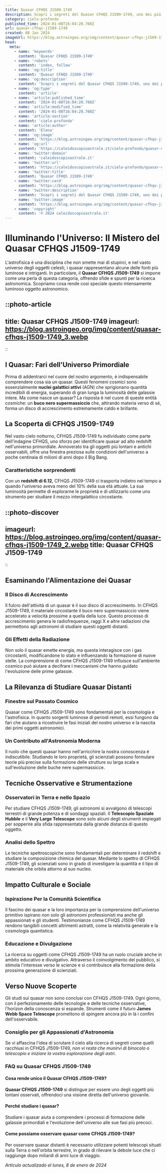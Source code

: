 ```yaml
---
title: Quasar CFHQS J1509-1749
description: Scopri i segreti del Quasar CFHQS J1509-1749, uno dei più luminosi delluniverso. Immersione nellastrofisica con dati e curiosità!
category: cielo-profondo
published_time: 2024-01-08T16:04:20.760Z
url: quasar-cfhqs-j1509-1749
created: 08 Jan 2024
imageUrl: https://blog.astroingeo.org/img/content/quasar-cfhqs-j1509-1749_3.webp
head:
  meta:
    - name: 'keywords'
      content: 'Quasar CFHQS J1509-1749'
    - name: 'robots'
      content: 'index, follow'
    - name: 'og:title'
      content: 'Quasar CFHQS J1509-1749'
    - name: 'og:description'
      content: 'Scopri i segreti del Quasar CFHQS J1509-1749, uno dei più luminosi delluniverso. Immersione nellastrofisica con dati e curiosità!'
    - name: 'og:type'
      content: 'article'
    - name: 'article:published_time'
      content: '2024-01-08T16:04:20.760Z'
    - name: 'article:modified_time'
      content: '2024-01-08T16:04:20.760Z'
    - name: 'article:section'
      content: 'cielo-profondo'
    - name: 'article:author'
      content: 'Elena'
    - name: 'og:image'
      content: 'https://blog.astroingeo.org/img/content/quasar-cfhqs-j1509-1749_3.webp'
    - name: 'og:url'
      content: 'https://caleidoscopioastrale.it/cielo-profondo/quasar-cfhqs-j1509-1749'
    - name: 'twitter:domain'
      content: 'caleidoscopioastrale.it'
    - name: 'twitter:url'
      content: 'https://caleidoscopioastrale.it/cielo-profondo/quasar-cfhqs-j1509-1749'
    - name: 'twitter:title'
      content: 'Quasar CFHQS J1509-1749'
    - name: 'twitter:card'
      content: 'https://blog.astroingeo.org/img/content/quasar-cfhqs-j1509-1749_3.webp'
    - name: 'twitter:description'
      content: 'Scopri i segreti del Quasar CFHQS J1509-1749, uno dei più luminosi delluniverso. Immersione nellastrofisica con dati e curiosità!'
    - name: 'twitter:image'
      content: 'https://blog.astroingeo.org/img/content/quasar-cfhqs-j1509-1749_3.webp'
    - name: 'copyright'
      content: '© 2024 caleidoscopioastrale.it'
---
```

# Illuminando l'Universo: Il Mistero del Quasar CFHQS J1509-1749

L'astrofisica è una disciplina che non smette mai di stupirci, e nel vasto universo degli oggetti celesti, i quasar rappresentano alcune delle fonti più luminose e intriganti. In particolare, il **Quasar CFHQS J1509-1749** si impone come una perla di questa categoria, offrendo sfide e spunti per la ricerca astronomica. Scopriamo cosa rende così speciale questo intensamente luminoso oggetto astronomico.

::photo-article
---
title: Quasar CFHQS J1509-1749
imageurl: https://blog.astroingeo.org/img/content/quasar-cfhqs-j1509-1749_3.webp
---
::

## I Quasar: Fari dell'Universo Primordiale
Prima di addentrarci nel cuore del nostro argomento, è indispensabile comprendere cosa sia un quasar. Questi fenomeni cosmici sono essenzialmente **nuclei galattici attivi** (AGN) che sprigionano quantità incredibili di energia, superando di gran lunga la luminosità delle galassie intere. 
Ma come nasce un quasar? La risposta è nel cuore di queste entità cosmiche: un **buco nero supermassiccio** che, attirando materia verso di sé, forma un disco di accrescimento estremamente caldo e brillante.

## La Scoperta di CFHQS J1509-1749
Nel vasto cielo notturno, CFHQS J1509-1749 fu individuato come parte dell'indagine CFHQS, uno sforzo per identificare quasar ad alto redshift nell'universo primordiale. Annoverato tra gli oggetti più lontani e antichi osservabili, offre una finestra preziosa sulle condizioni dell'universo a poche centinaia di milioni di anni dopo il Big Bang.

### Caratteristiche sorprendenti
Con un **redshift di 6.12**, CFHQS J1509-1749 ci trasporta indietro nel tempo a quando l'universo aveva meno del 10% della sua età attuale. La sua luminosità permette di esplorarne le proprietà e di utilizzarlo come uno strumento per studiare il mezzo intergalattico circostante.


::photo-discover
---
imageurl: https://blog.astroingeo.org/img/content/quasar-cfhqs-j1509-1749_2.webp
title: Quasar CFHQS J1509-1749
---
::

## Esaminando l'Alimentazione dei Quasar
### Il Disco di Accrescimento
Il fulcro dell'attività di un quasar è il suo disco di accrescimento. In CFHQS J1509-1749, il materiale circostante il buco nero supermassiccio viene accelerato a velocità prossime a quella della luce. Questo processo di accrescimento genera le radiofrequenze, raggi X e altre radiazioni che permettono agli astronomi di studiare questi oggetti distanti.

### Gli Effetti della Radiazione
Non solo il quasar emette energia, ma questa interagisce con i gas circostanti, modificandone lo stato e influenzando la formazione di nuove stelle. La comprensione di come CFHQS J1509-1749 influisce sull'ambiente cosmico può aiutare a decifrare i meccanismi che hanno guidato l'evoluzione delle prime galassie.

## La Rilevanza di Studiare Quasar Distanti
### Finestre sul Passato Cosmico
Quasar come CFHQS J1509-1749 sono fondamentali per la cosmologia e l'astrofisica. In quanto sorgenti luminose di periodi remoti, essi fungono da fari che aiutano a ricostruire le fasi iniziali del nostro universo e la nascita dei primi oggetti astronomici.

### Un Contributo all'Astronomia Moderna
Il ruolo che questi quasar hanno nell'arricchire la nostra conoscenza è indiscutibile. Studiando le loro proprietà, gli scienziati possono formulare teorie più precise sulla formazione delle strutture su larga scala e sull'evoluzione delle buche nere supermassicce.

## Tecniche Osservative e Strumentazione
### Osservatori in Terra e nello Spazio
Per studiare CFHQS J1509-1749, gli astronomi si avvalgono di telescopi terrestri di grande potenza e di sondaggi spaziali. Il **Telescopio Spaziale Hubble** e il **Very Large Telescope** sono solo alcuni degli strumenti impiegati per sopperire alla sfida rappresentata dalla grande distanza di questo oggetto.

### Analisi dello Spettro
Le tecniche spettroscopiche sono fondamentali per determinare il redshift e studiare la composizione chimica del quasar. Mediante lo spettro di CFHQS J1509-1749, gli scienziati sono in grado di investigare la quantità e il tipo di materiale che orbita attorno al suo nucleo.

## Impatto Culturale e Sociale
### Ispirazione Per la Comunità Scientifica
Il fascino dei quasar e la loro importanza per la comprensione dell'universo primitivo ispirano non solo gli astronomi professionisti ma anche gli appassionati e gli studenti. Testimonianze come CFHQS J1509-1749 rendono tangibili concetti altrimenti astratti, come la relatività generale e la cosmologia quantistica.

### Educazione e Divulgazione
La ricerca su oggetti come CFHQS J1509-1749 ha un ruolo cruciale anche in ambito educativo e divulgativo. Attraverso il coinvolgimento del pubblico, si stimola l'interesse verso le scienze e si contribuisce alla formazione della prossima generazione di scienziati.

## Verso Nuove Scoperte
Gli studi sui quasar non sono conclusi con CFHQS J1509-1749. Ogni giorno, con il perfezionamento delle tecnologie e delle tecniche osservative, l'horizon della conoscenza si espande. Strumenti come il futuro **James Webb Space Telescope** promettono di spingere ancora più in là i confini dell'osservabile. 

### Consiglio per gli Appassionati d'Astronomia
Se vi affascina l'idea di scrutare il cielo alla ricerca di segreti come quelli racchiusi in CFHQS J1509-1749, *non vi resta che munirvi di binocolo o telescopio e iniziare la vostra esplorazione degli astri*.

### FAQ su Quasar CFHQS J1509-1749

#### Cosa rende unico il Quasar CFHQS J1509-1749?
**Quasar CFHQS J1509-1749** si distingue per essere uno degli oggetti più lontani osservati, offrendoci una visione diretta dell'universo giovanile.

#### Perché studiare i quasar?
Studiare i quasar aiuta a comprendere i processi di formazione delle galassie primordiali e l'evoluzione dell'universo alle sue fasi più precoci.

#### Come possiamo osservare quasar come CFHQS J1509-1749?
Per osservare quasar distanti è necessario utilizzare potenti telescopi situati sulla Terra o nell'orbita terrestre, in grado di rilevare la debole luce che ci raggiunge dopo miliardi di anni luce di viaggio.


_Artículo actualizado el lunes, 8 de enero de 2024_